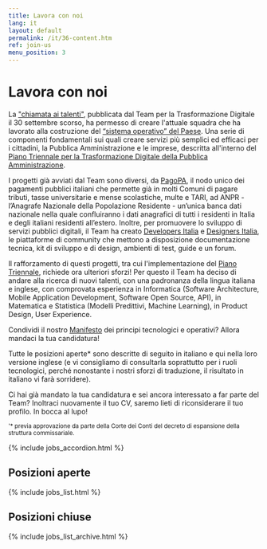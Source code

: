 ```yaml
---
title: Lavora con noi
lang: it
layout: default
permalink: /it/36-content.htm
ref: join-us
menu_position: 3
---
```

# Lavora con noi

La ["chiamata ai talenti"](https://medium.com/team-per-la-trasformazione-digitale/da-seattle-a-roma-innovazione-cittadini-talenti-b176c3470d95), pubblicata dal Team per la Trasformazione Digitale il 30 settembre scorso, ha permesso di creare l'attuale squadra che ha lavorato alla costruzione del [“sistema operativo” del Paese](https://medium.com/team-per-la-trasformazione-digitale/nuovo-sistema-operativo-paese-competenze-tecnologiche-programmi-be0d71b3f84b). Una serie di componenti fondamentali sui quali creare servizi più semplici ed efficaci per i cittadini, la Pubblica Amministrazione e le imprese, descritta all'interno del [Piano Triennale per la Trasformazione Digitale della Pubblica Amministrazione](https://medium.com/team-per-la-trasformazione-digitale/piano-triennale-trasformazione-digitale-pubblica-amministrazione-linee-guida-design-sviluppo-open-source-a54e27d55be9).

I progetti già avviati dal Team sono diversi, da [PagoPA](https://medium.com/team-per-la-trasformazione-digitale/pagopa-nodo-pagamenti-pubblici-italiani-servizi-pubblica-amministrazione-tecnologia-digitale-faa3d63ea90e), il nodo unico dei pagamenti pubblici italiani che permette già in molti Comuni di pagare tributi, tasse universitarie e mense scolastiche, multe e TARI, ad ANPR - l’Anagrafe Nazionale della Popolazione Residente - un’unica banca dati nazionale nella quale confluiranno i dati anagrafici di tutti i residenti in Italia e degli italiani residenti all’estero. Inoltre, per promuovere lo sviluppo di servizi pubblici digitali, il Team ha creato [Developers Italia](https://medium.com/team-per-la-trasformazione-digitale/developers-italia-comunita-sviluppatori-servizi-pubblici-digitali-pubblica-amministrazione-57b0cfab4c00) e [Designers Italia](https://medium.com/team-per-la-trasformazione-digitale/designers-italia-comunita-servizi-pubblici-digitali-pubblica-amministrazione-design-thinking-a04cc7ecc3da), le piattaforme di community che mettono a disposizione documentazione tecnica, kit di sviluppo e di design, ambienti di test, guide e un forum.

Il rafforzamento di questi progetti, tra cui l'implementazione del [Piano Triennale](https://pianotriennale-ict.italia.it/), richiede ora ulteriori sforzi! Per questo il Team ha deciso di andare alla ricerca di nuovi talenti, con una padronanza della lingua italiana e inglese, con comprovata esperienza in Informatica (Software Architecture, Mobile Application Development, Software Open Source, API), in Matematica e Statistica (Modelli Predittivi, Machine Learning), in Product Design, User Experience.

Condividi il nostro [Manifesto](https://medium.com/team-per-la-trasformazione-digitale/da-seattle-a-roma-innovazione-cittadini-talenti-b176c3470d95) dei principi tecnologici e operativi? Allora mandaci la tua candidatura!

Tutte le posizioni aperte* sono descritte di seguito in italiano e qui nella loro versione inglese (e vi consigliamo di consultarla soprattutto per i ruoli tecnologici, perché nonostante i nostri sforzi di traduzione, il risultato in italiano vi farà sorridere).

Ci hai già mandato la tua candidatura e sei ancora interessato a far parte del Team? Inoltraci nuovamente il tuo CV, saremo lieti di riconsiderare il tuo profilo.
In bocca al lupo!

<small> '* previa approvazione da parte della Corte dei Conti del decreto di espansione della struttura commissariale.</small>



{% include jobs_accordion.html %}

## Posizioni aperte

{% include jobs_list.html %}

## Posizioni chiuse
{% include jobs_list_archive.html %}


